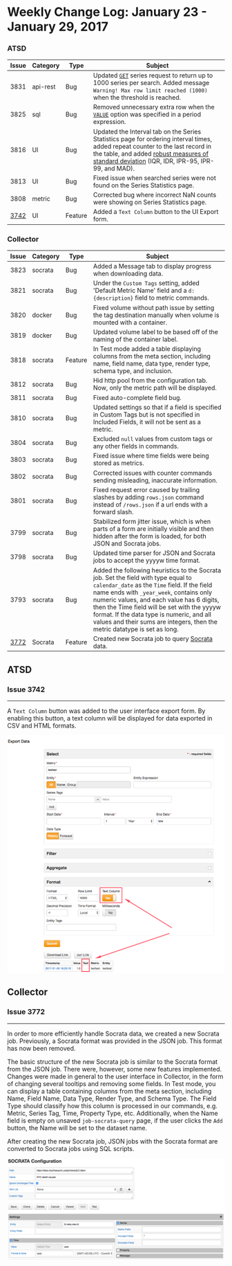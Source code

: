 Weekly Change Log: January 23 - January 29, 2017
================================================

### ATSD

| Issue| Category    | Type    | Subject                                                                              |
|------|-------------|---------|--------------------------------------------------------------------------------------| 
| 3831 | api-rest    | Bug     | Updated [`GET`](/api/meta/entity/get.md#entity-get) series request to return up to 1000 series per search. Added message `Warning! Max row limit reached (1000)` when the threshold is reached. |
| 3825 | sql         | Bug     | Removed unnecessary extra row when the [`VALUE`](/api/sql/examples/interpolate-extend.md#interpolate-with-extend) option was specified in a period expression. | 
| 3816 | UI          | Bug     | Updated the Interval tab on the Series Statistics page for ordering interval times, added repeat counter to the last record in the table, and added [robust measures of standard deviation](https://en.wikipedia.org/wiki/Robust_measures_of_scale) (IQR, IDR, IPR-95, IPR-99, and MAD). | 
| 3813 | UI          | Bug     | Fixed issue when searched series were not found on the Series Statistics page. | 
| 3808 | metric      | Bug     | Corrected bug where incorrect NaN counts were showing on Series Statistics page. | 
| [3742](#issue-3742) | UI          | Feature | Added a `Text Column` button to the UI Export form. | 

### Collector

| Issue| Category    | Type    | Subject                                                                              |
|------|-------------|---------|--------------------------------------------------------------------------------------|
| 3823 | socrata     | Bug     | Added a Message tab to display progress when downloading data. | 
| 3821 | socrata     | Bug     | Under the `Custom Tags` setting, added 'Default Metric Name' field and a `d:{description}` field to metric commands. |
| 3820 | docker      | Bug     | Fixed volume without path issue by setting the tag destination manually when volume is mounted with a container. |
| 3819 | docker      | Bug     | Updated volume label to be based off of the naming of the container label. | 
| 3818 | socrata     | Feature | In Test mode added a table displaying columns from the meta section, including name, field name, data type, render type, schema type, and inclusion. | 
| 3812 | socrata     | Bug     | Hid http pool from the configuration tab. Now, only the metric path will be displayed. | 
| 3811 | socrata     | Bug     | Fixed auto-complete field bug. | 
| 3810 | socrata     | Bug     | Updated settings so that if a field is specified in Custom Tags but is not specified in Included Fields, it will not be sent as a metric.| 
| 3804 | socrata     | Bug     | Excluded `null` values from custom tags or any other fields in commands. | 
| 3803 | socrata     | Bug     | Fixed issue where time fields were being stored as metrics. | 
| 3802 | socrata     | Bug     | Corrected issues with counter commands sending misleading, inaccurate information. | 
| 3801 | socrata     | Bug     | Fixed request error caused by trailing slashes by adding `rows.json` command instead of `/rows.json` if a url ends with a forward slash. | 
| 3799 | socrata     | Bug     | Stabilized form jitter issue, which is when parts of a form are initially visible and then hidden after the form is loaded, for both JSON and Socrata jobs. | 
| 3798 | socrata     | Bug     | Updated time parser for JSON and Socrata jobs to accept the yyyyw time format. | 
| 3793 | socrata     | Bug     | Added the following heuristics to the Socrata job. Set the field with type equal to `calendar_date` as the `Time` field. If the field name ends with `_year_week`, contains only numeric values, and each value has 6 digits, then the Time field will be set with the yyyyw format. If the data type is numeric, and all values and their sums are integers, then the metric datatype is set as long. | 
| [3772](#issue-3772) | Socrata     | Feature | Created new Socrata job to query [Socrata](https://socrata.com/) data. |

## ATSD

### Issue 3742
--------------

A `Text Column` button was added to the user interface export form. By enabling this button, a text column will be displayed for data exported in CSV and HTML formats.        

![Figure 1](Images/Figure1.png)

## Collector

### Issue 3772
--------------

In order to more efficiently handle Socrata data, we created a new Socrata job. Previously, a Socrata format was provided in the JSON job. This format has now been removed.
 
The basic structure of the new Socrata job is similar to the Socrata format from the JSON job. There were, however, some new features implemented. Changes were made in general to the 
user interface in Collector, in the form of changing several tooltips and removing some fields. In Test mode, you can display a table containing columns from the meta section, including 
Name, Field Name, Data Type, Render Type, and Schema Type. The Field Type should classify how this column is processed in our commands, e.g. Metric, Series Tag, Time, Property Type, etc.
Additionally, when the Name field is empty on unsaved `job-socrata-query` page, if the user clicks the `Add` button, the Name will be set to the dataset name.

After creating the new Socrata job, JSON jobs with the Socrata format are converted to Socrata jobs using SQL scripts.

![Figure 2](Images/Figure2.png)
